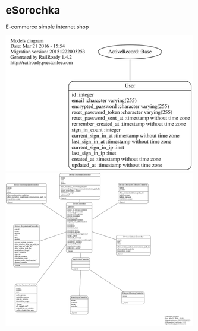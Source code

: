 # eSorochka
E-commerce simple internet shop

![MODELS](doc/models_complete.svg)
![CONTROLLERS](doc/controllers_complete.svg)
